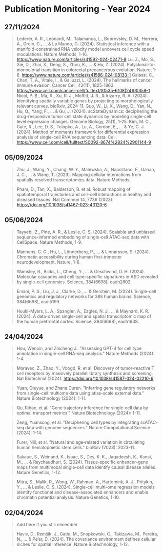 # Publication Monitoring - Year 2024

## 27/11/2024
> Lederer, A. R., Leonardi, M., Talamanca, L., Bobrovskiy, D. M., Herrera, A., Droin, C., ... & La Manno, G. (2024).
  Statistical inference with a manifold-constrained RNA velocity model uncovers cell cycle speed modulations. Nature Methods, 1-16.
  https://www.nature.com/articles/s41592-024-02471-8
> Lu, Z., Mo, S., Xie, D., Zhai, X., Deng, S., Zhou, K., ... & Hu, Z. (2024).
  Polyclonal-to-monoclonal transition in colorectal precancerous evolution. Nature, 1-8.
  https://www.nature.com/articles/s41586-024-08133-1
> Galassi, C., Chan, T. A., Vitale, I., & Galluzzi, L. (2024).
  The hallmarks of cancer immune evasion. Cancer Cell, 42(11), 1825-1863.
  https://www.cell.com/cancer-cell/fulltext/S1535-6108(24)00358-1
> Nicol, P. B., Ma, R., Xu, R. J., Moffitt, J. R., & Irizarry, R. A. (2024).
  Identifying spatially variable genes by projecting to morphologically relevant curves. bioRxiv, 2024-11.
> Guo, W., Li, X., Wang, D., Yan, N., Hu, Q., Yang, F., ... & Gu, J. (2024).
  scStateDynamics: deciphering the drug-responsive tumor cell state dynamics by modeling single-cell level expression changes.
  Genome Biology, 25(1), 1-25.
> Kim, M. C., Gate, R., Lee, D. S., Tolopko, A., Lu, A., Gordon, E., ... & Ye, C. J. (2024).
  Method of moments framework for differential expression analysis of single-cell RNA sequencing data. Cell.
  https://www.cell.com/cell/fulltext/S0092-8674%2824%2901144-9


## 05/09/2024

> Zhu, J., Wang, Y., Chang, W. Y., Malewska, A., Napolitano, F., Gahan, J. C., ... & Wang, T. (2023).
  Mapping cellular interactions from spatially resolved transcriptomics data. Nature Methods.

> Pham, D., Tan, X., Balderson, B. et al. Robust mapping of spatiotemporal trajectories and cell–cell interactions in healthy and diseased tissues. Nat Commun 14, 7739 (2023). https://doi.org/10.1038/s41467-023-43120-6

## 05/06/2024

> Tayyebi, Z., Pine, A. R., & Leslie, C. S. (2024). 
  Scalable and unbiased sequence-informed embedding of single-cell ATAC-seq data with CellSpace. Nature Methods, 1-9.

> Mannens, C. C., Hu, L., Lönnerberg, P., ... & Linnarsson, S. (2024). 
  Chromatin accessibility during human first-trimester neurodevelopment. Nature, 1-8.

> Wamsley, B., Bicks, L., Cheng, Y., ... & Geschwind, D. H. (2024). 
  Molecular cascades and cell type–specific signatures in ASD revealed by single-cell genomics. Science, 384(6698), eadh2602.

> Emani, P. S., Liu, J. J., Clarke, D., ... & Gerstein, M. (2024). 
  Single-cell genomics and regulatory networks for 388 human brains. Science, 384(6698), eadi5199.

> Huuki-Myers, L. A., Spangler, A., Eagles, N. J., ... & Maynard, K. R. (2024). 
  A data-driven single-cell and spatial transcriptomic map of the human prefrontal cortex. Science, 384(6698), eadh1938.

## 24/04/2024

> Hou, Wenpin, and Zhicheng Ji. "Assessing GPT-4 for cell type annotation in single-cell RNA-seq analysis." Nature Methods (2024): 1-4.

> Moravec, Z., Zhao, Y., Voogd, R. et al. Discovery of tumor-reactive T cell receptors by massively parallel library synthesis and screening. Nat Biotechnol (2024). https://doi.org/10.1038/s41587-024-02210-6

> Yuan, Qiuyue, and Zhana Duren. "Inferring gene regulatory networks from single-cell multiome data using atlas-scale external data." Nature Biotechnology (2024): 1-11.

> Qu, Rihao, et al. "Gene trajectory inference for single-cell data by optimal transport metrics." Nature Biotechnology (2024): 1-11.

> Zeng, Yuansong, et al. "Deciphering cell types by integrating scATAC-seq data with genome sequences." Nature Computational Science (2024): 1-14.

> Furer, Nili, et al. "Natural and age-related variation in circulating human hematopoietic stem cells." bioRxiv (2023): 2023-11.

> Sakaue, S., Weinand, K., Isaac, S., Dey, K. K., Jagadeesh, K., Kanai, M., ... & Raychaudhuri, S. (2024). Tissue-specific enhancer–gene maps from multimodal single-cell data identify causal disease alleles. Nature Genetics, 1-12.

> Mitra, S., Malik, R., Wong, W., Rahman, A., Hartemink, A. J., Pritykin, Y., ... & Leslie, C. S. (2024). Single-cell multi-ome regression models identify functional and disease-associated enhancers and enable chromatin potential analysis. Nature Genetics, 1-10.

## 02/04/2024

> Add here if you still remember

> Haviv, D., Remšík, J., Gatie, M., Snopkowski, C., Takizawa, M., Pereira, N., ... & Pe’er, D. (2024). The covariance environment defines cellular niches for spatial inference. Nature Biotechnology, 1-12.
